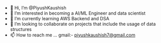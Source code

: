 - 👋 Hi, I’m @PiyushKaushish
- 👀 I’m interested in becoming a AI/ML Engineer and data scientist
- 🌱 I’m currently learning AWS Backend and DSA
- 💞️ I’m looking to collaborate on projects that include the usage of data structures
- 📫 How to reach me ... gmail:- piyushkaushish7@gmail.com

<!---
PiyushKaushish/PiyushKaushish is a ✨ special ✨ repository because its `README.md` (this file) appears on your GitHub profile.
You can click the Preview link to take a look at your changes.
--->
